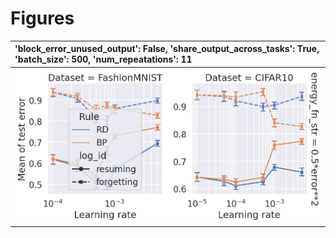 
# Figures

| 'block_error_unused_output': False, 'share_output_across_tasks': True, 'batch_size': 500, 'num_repeatations': 11   |
|:-------------------------------------------------------------------------------------------------------------------|
| ![](./base-shuffle-task-5-mean-fr-False_True_500_11.png)                                                           |
